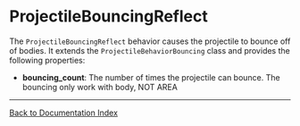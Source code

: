 # ProjectileBouncingReflect
The `ProjectileBouncingReflect` behavior causes the projectile to bounce off of bodies. It extends the `ProjectileBehaviorBouncing` class and provides the following properties:
-   **bouncing_count**: The number of times the projectile can bounce.
The bouncing only work with body, NOT AREA
---
[Back to Documentation Index](_sidebar.md)
